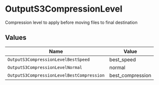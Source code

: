 # OutputS3CompressionLevel

Compression level to apply before moving files to final destination


## Values

| Name                                      | Value                                     |
| ----------------------------------------- | ----------------------------------------- |
| `OutputS3CompressionLevelBestSpeed`       | best_speed                                |
| `OutputS3CompressionLevelNormal`          | normal                                    |
| `OutputS3CompressionLevelBestCompression` | best_compression                          |